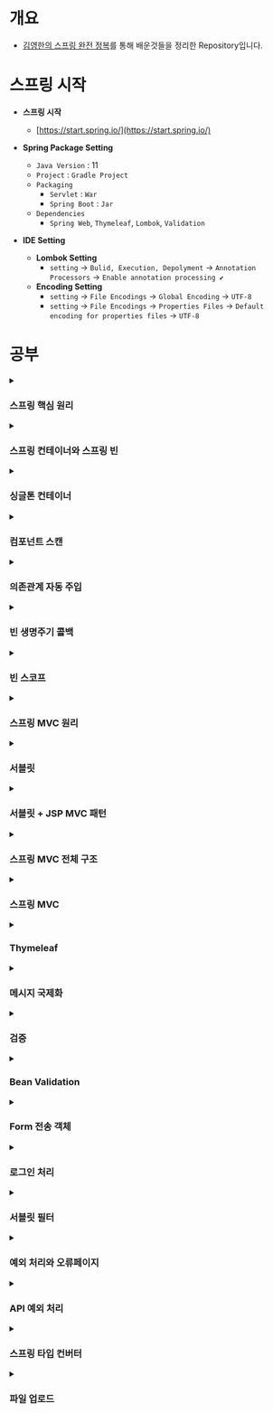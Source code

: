 # 개요

- [김영한의 스프링 완전 정복](https://www.inflearn.com/roadmaps/373)를 통해 배운것들을 정리한 Repository입니다.

# 스프링 시작

- **스프링 시작** 
  - [https://start.spring.io/](https://start.spring.io/)
  

- **Spring Package Setting**
  - `Java Version` : 11
  - `Project` : `Gradle Project`
  - `Packaging` 
    - `Servlet` : `War`
    - `Spring Boot` : `Jar`
  - `Dependencies`
    - `Spring Web`, `Thymeleaf`, `Lombok`, `Validation`
  
    
- **IDE Setting**
  - **Lombok Setting**
    - `setting` -> `Bulid, Execution, Depolyment` -> `Annotation Processors` -> `Enable annotation processing ✔`
  - **Encoding Setting**
    - `setting` -> `File Encodings` -> `Global Encoding` -> `UTF-8`
    - `setting` -> `File Encodings` -> `Properties Files` -> `Default encoding for properties files` -> `UTF-8`

# 공부

<details>
<summary><h3>스프링 핵심 원리</h3></summary>

- [스프링 핵심 원리](https://github.com/WooJinDeve/Spring-Study/issues/1#issue-1346668714)

- 스프링 탄생
- 스프링 역사
- 스프링 이란?
- 스프링 부트
- 스프링의 핵심
- 다형성
- SOLID
- 스프링의 객체 지향
- IoC(Inversion of Control) : 제어의 역전
- DI(Dependency Injection) : 의존관계 주입
- IoC 컨테이너, DI 컨테이너

</details>

<details>
<summary><h3>스프링 컨테이너와 스프링 빈</h3></summary>

- [스프링 컨테이너와 스프링 빈](https://github.com/WooJinDeve/Spring-Study/issues/2#issue-1346684251)

- 스프링 컨테이너 생성
- 스프링 빈 출력
- 스프링 빈 조회
- 스프링 빈 조회 - 상속관계
- BeanFactory와 ApplicationContext
- 스프링 빈 설정 메타 정보 - BeanDefinition

</details>

<details>
<summary><h3>싱글톤 컨테이너</h3></summary>

- [싱글톤 컨테이너](https://github.com/WooJinDeve/Spring-Study/issues/3#issue-1346688236)

- 싱글톤 패턴
- 싱글톤 패턴의 문제점
- 싱글톤 컨테이너
- 싱글톤 방식의 주의점
- @Configuration과 싱글톤

</details>

<details>
<summary><h3>컴포넌트 스캔</h3></summary>

- [컴포넌트 스캔](https://github.com/WooJinDeve/Spring-Study/issues/3#issue-1346688236)

- 컴포넌트 스캔과 의존관계 자동 주입
- 컴포넌트 스캔 등록 과정
- 탐색 위치와 기본 
- 필터
- 중복 등록과 충돌

</details>

<details>
<summary><h3>의존관계 자동 주입</h3></summary>

- [의존관계 자동 주입](https://github.com/WooJinDeve/Spring-Study/issues/5#issue-1346690028)

- 다양한 의존관계 주입 방법
- 옵션 처리
- 롬복과 최신 트랜드 
- 조회 빈이 2개 이상 - 문제
- 애노테이션 생성법
- 조회한 빈이 모두 필요할 때, List, Map

</details>

<details>
<summary><h3>빈 생명주기 콜백</h3></summary>

- [빈 생명주기 콜백](https://github.com/WooJinDeve/Spring-Study/issues/6#issue-1346692365)

- 빈 생명주기 콜백
- 3가지 빈 생명주기 콜백

</details>

<details>
<summary><h3>빈 스코프</h3></summary>

- [빈 스코프](https://github.com/WooJinDeve/Spring-Study/issues/7#issue-1346692736)

- 프로토타입 스코프
- 프로토타입 스코프 - 싱글톤 빈과 함께 사용시 문제점 Provider로 해결
- 웹 스코프
- 스코프와 프록시

</details>

<details>
<summary><h3>스프링 MVC 원리</h3></summary>

- [스프링 MVC 원리](https://github.com/WooJinDeve/Spring-Study/issues/8#issue-1346693472)

- 웹 서버, 웹 애플리케이션 서버
- 웹 시스템 구성 - WAS, DB
- 웹 시스템 구성 - WEB, WAS, DB 
- 서블릿
- 동시 요청 - 멀티 쓰레드
- HTML, HTTP API, CSR, SSR

</details>

<details>
<summary><h3>서블릿</h3></summary>

- [서블릿](https://github.com/WooJinDeve/Spring-Study/issues/9#issue-1346697497)

- 서블릿 컨테이너 동작 방식
- HttpServletRequest 
- HttpServletResponse

</details>

<details>
<summary><h3>서블릿 + JSP MVC 패턴</h3></summary>

- [서블릿 + JSP MVC 패턴](https://github.com/WooJinDeve/Spring-Study/issues/10#issue-1346699364)

- MVC 패턴 - 개요
- MVC 패턴 한계

</details>

<details>
<summary><h3>스프링 MVC 전체 구조</h3></summary>

- [스프링 MVC 전체 구조](https://github.com/WooJinDeve/Spring-Study/issues/11#issue-1346700225)

- SpringMVC 구조
- 핸들러 매핑과 핸들러 어댑터
- 뷰 리졸버

</details>

<details>
<summary><h3>스프링 MVC</h3></summary>

- [스프링 MVC](https://github.com/WooJinDeve/Spring-Study/issues/12#issue-1346702690)

- 요청 매핑
- HTTP 요청 파라미터 
- HTTP 응답 
- HTTP 메시지 컨버터
- 요청 매핑 핸들러 어뎁터 구조

</details>

<details>
<summary><h3>Thymeleaf</h3></summary>

- [Thymeleaf](https://github.com/WooJinDeve/Spring-Study/issues/13#issue-1346703620)

- 타임리프
- 텍스트 - text, utext
- URL 링크
- 리터럴 
- 연산
- 속성 값 설정
- 반복
- 조건부 평가
- 주석
- 블록
- 자바스크립트 인라인
- 템플릿 조각
- 템플릿 레이아웃

</details>

<details>
<summary><h3>메시지 국제화</h3></summary>

- [메시지 국제화](https://github.com/WooJinDeve/Spring-Study/issues/14#issue-1346704152)

- 국제화
- 스프링 메시지 국제화
- 스프링 국제화 메시지 선택 

</details>

<details>
<summary><h3>검증</h3></summary>

- [검증](https://github.com/WooJinDeve/Spring-Study/issues/16#issue-1348155250)
- 클라이언트 검증, 서버 검증
- 오류처리
- 오류 코드와 메시지 처리


</details>


<details>
<summary><h3>Bean Validation</h3></summary>

- [Bean Validation](https://github.com/WooJinDeve/Spring-Study/issues/17#issue-1348155915)
- Bean Validation
- Bean Calidation - 에러 코드
- Bean Validation - 오브젝트 오류
- Bean Validation - groups

</details>

<details>
<summary><h3>Form 전송 객체</h3></summary>

- [Form 전송 객체](https://github.com/WooJinDeve/Spring-Study/issues/18#issue-1348156492)
- Form 전송 객체
- Bean Validation - HTTP 메시지 컨버터

</details>

<details>
<summary><h3>로그인 처리</h3></summary>

- [로그인 처리](https://github.com/WooJinDeve/Spring-Study/issues/19#issue-1348157256)
- 로그인 처리 - 쿠키
- 로그인 처리 - 세션
- 로그인 처리 - 서블릿 HTTP 세션
- 세션 정보와 타임아웃 설정

</details>


<details>
<summary><h3>서블릿 필터</h3></summary>

- [서블릿 필터](https://github.com/WooJinDeve/Spring-Study/issues/20#issue-1349605512)
- 공통 관심사
- 서블릿 필터
- 서블릿 필터 - 인증체크
- 스프링 인터셉터

</details>


<details>
<summary><h3>예외 처리와 오류페이지</h3></summary>

- [예외 처리와 오류페이지](https://github.com/WooJinDeve/Spring-Study/issues/21#issue-1349607031)
- 서블릿 예외 처리 - 서블릿
- 서블릿 예외 처리 - 필터
- 서블릿 예외 처리 - 인터셉터
- 스프링 부트 - 오류 페이지

</details>

<details>
<summary><h3>API 예외 처리</h3></summary>

- [API 예외 처리](https://github.com/WooJinDeve/Spring-Study/issues/22#issue-1351794341)
- API 예외 처리 - 서블릿
- API 예외 처리 - 스프링 부트 기본 예외 처리
- API 예외처리 - HandlerExceptionResolver (1)
- API 예외처리 - HandlerExceptionResolver (2)
- API 예외 처리 - 스프링이 제공하는 ExceptionResolver
- API 예외처리 - @ExceptionHandler
- API 예외처리 - @ControllerAdvice

</details>

<details>
<summary><h3>스프링 타입 컨버터</h3></summary>

- [스프링 타입 컨버터](https://github.com/WooJinDeve/Spring-Study/issues/23#issue-1351794746)
- 스프링 타입 컨버터 소개
- 타입 컨버터 - Converter
- 컨버전 서비스 - ConversionService
- 스프링에 Converter 적용하기
- 뷰 템플릿에 컨버터 적용하기
- 포맷터 - Formatter
- 포맷터를 지원하는 컨버전 서비스
- 스프링이 제공하는 기본 포맷터

</details>

<details>
<summary><h3>파일 업로드</h3></summary>

- [파일 업로드](https://github.com/WooJinDeve/Spring-Study/issues/24#issue-1351795152)
- 서블릿과 파일업로드 1
- 서블릿과 파일업로드 2
- 스프링과 파일 업로드

</details>